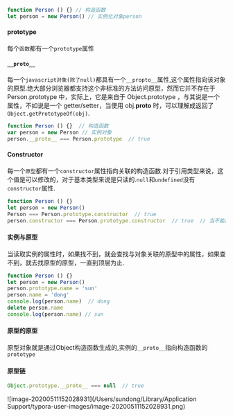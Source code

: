 ```javascript
function Person () {} // 构造函数
let person = new Person() // 实例化对象person

```

#### prototype

每个`函数`都有一个`prototype`属性

#### `__proto__`

每一个`javascript对象(除了null)`都具有一个`__propto__`属性,这个属性指向该对象的原型.绝大部分浏览器都支持这个非标准的方法访问原型，然而它并不存在于 Person.prototype 中，实际上，它是来自于 Object.prototype ，与其说是一个属性，不如说是一个 getter/setter，当使用 obj.__proto__ 时，可以理解成返回了 `Object.getPrototypeOf(obj)`.

```javascript
function Person () {}  // 构造函数
var person = new Person // 实例对象
person.__proto__ === Person.prototype  // true
```

#### Constructor

每一个`原型`都有一个`constructor`属性指向关联的构造函数.对于引用类型来说，这个值是可以修改的，对于基本类型来说是只读的.`null`和`undefined`没有`constructor`属性.

```javascript
function Person () {}
let person = new Person()
Person === Person.prototype.constructor  // true
person.constructor === Person.prototype.constructor  // true  // 当不能直接读取是，则从原型链上获取
```

#### 实例与原型

当读取实例的属性时，如果找不到，就会查找与对象关联的原型中的属性，如果查不到，就去找原型的原型，一直到顶层为止.

```javascript
function Person () {}
let person = new Person()
person.prototype.name = 'sun'
person.name = 'dong'
console.log(person.name)  // dong
delete person.name
console.log(person.name) // sun
```

#### 原型的原型

原型对象就是通过Object构造函数生成的,实例的`__proto__`指向构造函数的`prototype`

#### 原型链

```javascript
Object.prototype.__proto__ === null  // true
```

![image-20200511152028931](/Users/sundong/Library/Application Support/typora-user-images/image-20200511152028931.png)

